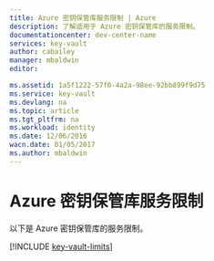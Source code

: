 ```yaml
---
title: Azure 密钥保管库服务限制 | Azure
description: 了解适用于 Azure 密钥保管库的服务限制。
documentationcenter: dev-center-name
services: key-vault
author: cabailey
manager: mbaldwin
editor: 

ms.assetid: 1a5f1222-57f0-4a2a-98ee-92bb899f9d75
ms.service: key-vault
ms.devlang: na
ms.topic: article
ms.tgt_pltfrm: na
ms.workload: identity
ms.date: 12/06/2016
wacn.date: 01/05/2017
ms.author: mbaldwin
---
```


# Azure 密钥保管库服务限制
以下是 Azure 密钥保管库的服务限制。

[!INCLUDE [key-vault-limits](../../includes/key-vault-limits.md)]

<!---HONumber=Mooncake_1226_2016-->
